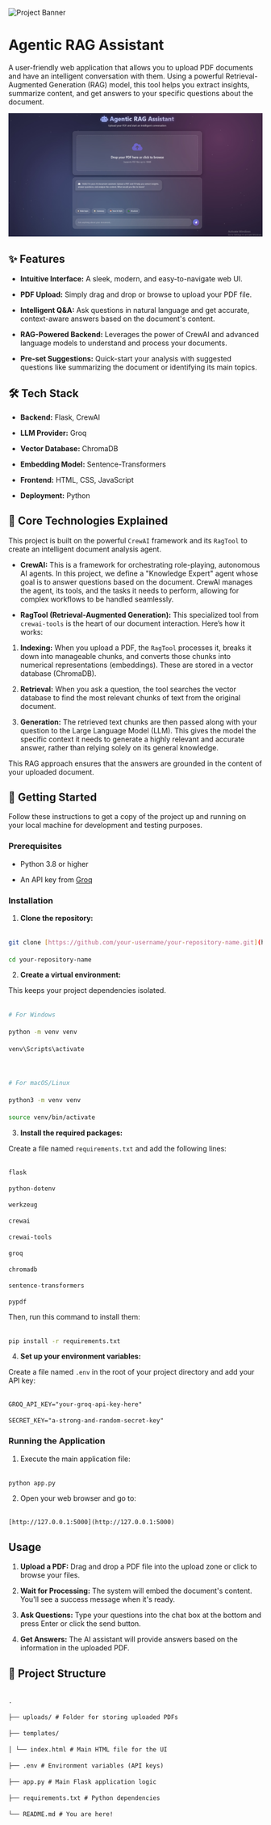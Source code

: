 


![Project Banner](https://placehold.co/1200x300/1a1a2e/ffffff?text=Agentic%20RAG%20Assistant)

# Agentic RAG Assistant

  


  

A user-friendly web application that allows you to upload PDF documents and have an intelligent conversation with them. Using a powerful Retrieval-Augmented Generation (RAG) model, this tool helps you extract insights, summarize content, and get answers to your specific questions about the document.

  ![Chat with PDFs Demo](images/image.jpg)
## ✨ Features

  

* **Intuitive Interface:** A sleek, modern, and easy-to-navigate web UI.

* **PDF Upload:** Simply drag and drop or browse to upload your PDF file.

* **Intelligent Q&A:** Ask questions in natural language and get accurate, context-aware answers based on the document's content.

* **RAG-Powered Backend:** Leverages the power of CrewAI and advanced language models to understand and process your documents.

* **Pre-set Suggestions:** Quick-start your analysis with suggested questions like summarizing the document or identifying its main topics.

  

## 🛠️ Tech Stack

  

* **Backend:** Flask, CrewAI

* **LLM Provider:** Groq

* **Vector Database:** ChromaDB

* **Embedding Model:** Sentence-Transformers

* **Frontend:** HTML, CSS, JavaScript

* **Deployment:** Python

  

## 🧠 Core Technologies Explained

  

This project is built on the powerful `CrewAI` framework and its `RagTool` to create an intelligent document analysis agent.

  

* **CrewAI:** This is a framework for orchestrating role-playing, autonomous AI agents. In this project, we define a "Knowledge Expert" agent whose goal is to answer questions based on the document. CrewAI manages the agent, its tools, and the tasks it needs to perform, allowing for complex workflows to be handled seamlessly.

  

* **RagTool (Retrieval-Augmented Generation):** This specialized tool from `crewai-tools` is the heart of our document interaction. Here’s how it works:

1. **Indexing:** When you upload a PDF, the `RagTool` processes it, breaks it down into manageable chunks, and converts those chunks into numerical representations (embeddings). These are stored in a vector database (ChromaDB).

2. **Retrieval:** When you ask a question, the tool searches the vector database to find the most relevant chunks of text from the original document.

3. **Generation:** The retrieved text chunks are then passed along with your question to the Large Language Model (LLM). This gives the model the specific context it needs to generate a highly relevant and accurate answer, rather than relying solely on its general knowledge.

  

This RAG approach ensures that the answers are grounded in the content of your uploaded document.

  

## 🚀 Getting Started

  

Follow these instructions to get a copy of the project up and running on your local machine for development and testing purposes.

  

### Prerequisites

  

* Python 3.8 or higher

* An API key from [Groq](https://console.groq.com/keys)

  

### Installation

  

1. **Clone the repository:**

```sh

git clone [https://github.com/your-username/your-repository-name.git](https://github.com/your-username/your-repository-name.git)

cd your-repository-name

```

  

2. **Create a virtual environment:**

This keeps your project dependencies isolated.

```sh

# For Windows

python -m venv venv

venv\Scripts\activate

  

# For macOS/Linux

python3 -m venv venv

source venv/bin/activate

```

  

3. **Install the required packages:**

Create a file named `requirements.txt` and add the following lines:

```

flask

python-dotenv

werkzeug

crewai

crewai-tools

groq

chromadb

sentence-transformers

pypdf

```

Then, run this command to install them:

```sh

pip install -r requirements.txt

```

  

4. **Set up your environment variables:**

Create a file named `.env` in the root of your project directory and add your API key:

```

GROQ_API_KEY="your-groq-api-key-here"

SECRET_KEY="a-strong-and-random-secret-key"

```

  

### Running the Application

  

1. Execute the main application file:

```sh

python app.py

```

  

2. Open your web browser and go to:

```

[http://127.0.0.1:5000](http://127.0.0.1:5000)

```

  

## Usage

  

1. **Upload a PDF:** Drag and drop a PDF file into the upload zone or click to browse your files.

2. **Wait for Processing:** The system will embed the document's content. You'll see a success message when it's ready.

3. **Ask Questions:** Type your questions into the chat box at the bottom and press Enter or click the send button.

4. **Get Answers:** The AI assistant will provide answers based on the information in the uploaded PDF.

  

## 📂 Project Structure

  

```

.

├── uploads/ # Folder for storing uploaded PDFs

├── templates/

│ └── index.html # Main HTML file for the UI

├── .env # Environment variables (API keys)

├── app.py # Main Flask application logic

├── requirements.txt # Python dependencies

└── README.md # You are here!

```
</p>
